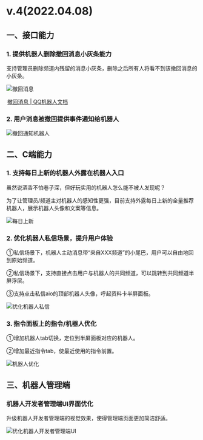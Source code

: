 # v.4(2022.04.08)
## 一、接口能力

### 1. 提供机器人删除撤回消息小灰条能力

支持管理员删除频道内残留的消息小灰条，删除之后所有人将看不到该撤回消息的小灰条。

<img :src="$withBotBase('/images/newfeature/ten/withdraw-a-message.jpg')" alt="撤回消息">

 [撤回消息 | QQ机器人文档](https://bot.q.qq.com/wiki/develop/api/openapi/message/delete_message.html)

### 2. 用户消息被撤回提供事件通知给机器人

<img :src="$withBotBase('/images/newfeature/ten/direct_message_delete.jpg')" alt="撤回通知机器人">

## 二、C端能力

### 1. 支持每日上新的机器人外露在机器人入口

虽然说酒香不怕巷子深，但好玩实用的机器人怎么能不被人发现呢？

为了让管理员/频道主对机器人的感知性更强，目前支持外露每日上新的全量推荐机器人，展示机器人头像和文案等信息。

<img :src="$withBotBase('/images/newfeature/ten/daily_update.jpg')" alt="每日上新">

### 2. 优化机器人私信场景，提升用户体验

①私信场景下，机器人主动消息带“来自XXX频道”的小尾巴，用户可以自由地回到原始频道。

②私信场景下，支持直接点击用户与机器人的共同频道，可以跳转到共同频道半屏浮层。

③支持点击私信aio的顶部机器人头像，呼起资料卡半屏面板。

<img :src="$withBotBase('/images/newfeature/ten/optimize-private-message.jpg')" alt="优化机器人私信">

### 3. 指令面板上的指令/机器人优化

①增加机器人tab切换，定位到半屏面板对应的机器人。

②增加最近指令tab，使最近使用的指令前置。

<img :src="$withBotBase('/images/newfeature/ten/optimize-robot.jpg')" alt="机器人优化">

## 三、机器人管理端

### 机器人开发者管理端UI界面优化

升级机器人开发者管理端的视觉效果，使得管理端页面更加简洁舒适。

<img :src="$withBotBase('/images/newfeature/ten/optimize-robot-ui.jpg')" alt="优化机器人开发者管理端UI">

